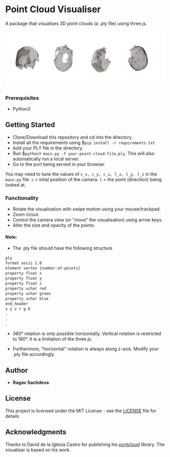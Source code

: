 # Point Cloud Visualiser

A package that visualises 3D point clouds (a .ply file) using three.js.

![alt text](/extra/screenshots.png)

### Prerequisites

* Python3

## Getting Started

* Clone/Download this repository and cd into the directory.
* Install all the requirements using $```pip install -r requirements.txt```
* Add your PLY file in the directory.
* Run $```python3 main.py -f your-point-cloud-file.ply```.
This will also automatically run a local server. 
* Go to the port being served in your browser.

You may need to tune the values of ```c_x, c_y, c_z, l_x, l_y, l_z``` in the ```main.py``` file. 
```c``` = intial position of the camera. ```l``` = the point (direction) being looked at.

### Functionality

* Rotate the visualisation with swipe motion using your mouse/trackpad.
* Zoom in/out.
* Control the camera view (or "move" the visualisation) using arrow keys.
* Alter the size and opacity of the points.

#### Note:

* The .ply file should have the following structure

```
ply
format ascii 1.0
element vertex [number-of-points]
property float x
property float y
property float z
property uchar red
property uchar green
property uchar blue
end_header
x y z r g b
.
.
.
```

* 360° rotation is only possible horizontally. Vertical rotation is restricted to 180°. It is a limitation of the three.js.

* Furthermore, "horizontal" rotation is always along z-axis. Modify your .ply file accordingly.

## Author

* **Ragav Sachdeva**

## License

This project is licensed under the MIT License - see the [LICENSE](LICENSE) file for details

## Acknowledgments

Thanks to David de la Iglesia Castro for publishing his [pyntcloud](https://github.com/daavoo/pyntcloud) library. The visualiser is based on his work.

